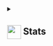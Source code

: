 <details>
  <summary><h2> <img align="center" src="https://github.com/theoch3n/theoch3n/blob/main/icons/stats.gif" width="32"/> Stats</h2></summary>
  <div align="center">
    ![](https://github-readme-stats.vercel.app/api?username=theoch3n&theme=tokyonight&hide_border=false&include_all_commits=true&count_private=false)<br/>
    ![](https://github-readme-streak-stats.herokuapp.com/?user=theoch3n&theme=tokyonight&hide_border=false)<br/>
    ![](https://github-readme-stats.vercel.app/api/top-langs/?username=theoch3n&theme=tokyonight&hide_border=false&include_all_commits=true&count_private=false&layout=compact)<br/>
    ![](https://github-readme-activity-graph.vercel.app/graph?username=theoch3n&theme=tokyo-night)
  </div>
</details>
